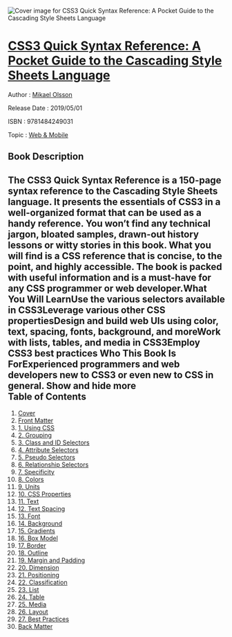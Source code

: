 ![Cover image for CSS3 Quick Syntax Reference: A Pocket Guide to the Cascading Style Sheets Language](https://imgdetail.ebookreading.net/cover/cover/web_mobile/EB9781484249031.jpg)

[CSS3 Quick Syntax Reference: A Pocket Guide to the Cascading Style Sheets Language](https://ebookreading.net/view/book/CSS3+Quick+Syntax+Reference%3A+A+Pocket+Guide+to+the+Cascading+Style+Sheets+Language-EB9781484249031_1.html "CSS3 Quick Syntax Reference: A Pocket Guide to the Cascading Style Sheets Language")
====================================================================================================================

Author : [Mikael Olsson](https://ebookreading.net/search/author/Mikael+Olsson)

Release Date : 2019/05/01

ISBN : 9781484249031

Topic : [Web & Mobile](https://ebookreading.net/search/category/web-mobile)

Book Description
-----------------

 The CSS3 Quick Syntax Reference is a 150-page syntax reference to the Cascading Style Sheets language. It presents the essentials of CSS3 in a well-organized format that can be used as a handy reference. You won’t find any technical jargon, bloated samples, drawn-out history lessons or witty stories in this book. What you will find is a CSS reference that is concise, to the point, and highly accessible. The book is packed with useful information and is a must-have for any CSS programmer or web developer.What You Will LearnUse the various selectors available in CSS3Leverage various other CSS propertiesDesign and build web UIs using color, text, spacing, fonts, background, and moreWork with lists, tables, and media in CSS3Employ CSS3 best practices Who This Book Is ForExperienced programmers and web developers new to CSS3 or even new to CSS in general.        Show and hide more                
Table of Contents
-----------------

1. [Cover](https://ebookreading.net/view/book/CSS3+Quick+Syntax+Reference%3A+A+Pocket+Guide+to+the+Cascading+Style+Sheets+Language-EB9781484249031_1.html)
1. [Front Matter](https://ebookreading.net/view/book/CSS3+Quick+Syntax+Reference%3A+A+Pocket+Guide+to+the+Cascading+Style+Sheets+Language-EB9781484249031_2.html)
1. [1. Using CSS](https://ebookreading.net/view/book/CSS3+Quick+Syntax+Reference%3A+A+Pocket+Guide+to+the+Cascading+Style+Sheets+Language-EB9781484249031_3.html)
1. [2. Grouping](https://ebookreading.net/view/book/CSS3+Quick+Syntax+Reference%3A+A+Pocket+Guide+to+the+Cascading+Style+Sheets+Language-EB9781484249031_4.html)
1. [3. Class and ID Selectors](https://ebookreading.net/view/book/CSS3+Quick+Syntax+Reference%3A+A+Pocket+Guide+to+the+Cascading+Style+Sheets+Language-EB9781484249031_5.html)
1. [4. Attribute Selectors](https://ebookreading.net/view/book/CSS3+Quick+Syntax+Reference%3A+A+Pocket+Guide+to+the+Cascading+Style+Sheets+Language-EB9781484249031_6.html)
1. [5. Pseudo Selectors](https://ebookreading.net/view/book/CSS3+Quick+Syntax+Reference%3A+A+Pocket+Guide+to+the+Cascading+Style+Sheets+Language-EB9781484249031_7.html)
1. [6. Relationship Selectors](https://ebookreading.net/view/book/CSS3+Quick+Syntax+Reference%3A+A+Pocket+Guide+to+the+Cascading+Style+Sheets+Language-EB9781484249031_8.html)
1. [7. Specificity](https://ebookreading.net/view/book/CSS3+Quick+Syntax+Reference%3A+A+Pocket+Guide+to+the+Cascading+Style+Sheets+Language-EB9781484249031_9.html)
1. [8. Colors](https://ebookreading.net/view/book/CSS3+Quick+Syntax+Reference%3A+A+Pocket+Guide+to+the+Cascading+Style+Sheets+Language-EB9781484249031_10.html)
1. [9. Units](https://ebookreading.net/view/book/CSS3+Quick+Syntax+Reference%3A+A+Pocket+Guide+to+the+Cascading+Style+Sheets+Language-EB9781484249031_11.html)
1. [10. CSS Properties](https://ebookreading.net/view/book/CSS3+Quick+Syntax+Reference%3A+A+Pocket+Guide+to+the+Cascading+Style+Sheets+Language-EB9781484249031_12.html)
1. [11. Text](https://ebookreading.net/view/book/CSS3+Quick+Syntax+Reference%3A+A+Pocket+Guide+to+the+Cascading+Style+Sheets+Language-EB9781484249031_13.html)
1. [12. Text Spacing](https://ebookreading.net/view/book/CSS3+Quick+Syntax+Reference%3A+A+Pocket+Guide+to+the+Cascading+Style+Sheets+Language-EB9781484249031_14.html)
1. [13. Font](https://ebookreading.net/view/book/CSS3+Quick+Syntax+Reference%3A+A+Pocket+Guide+to+the+Cascading+Style+Sheets+Language-EB9781484249031_15.html)
1. [14. Background](https://ebookreading.net/view/book/CSS3+Quick+Syntax+Reference%3A+A+Pocket+Guide+to+the+Cascading+Style+Sheets+Language-EB9781484249031_16.html)
1. [15. Gradients](https://ebookreading.net/view/book/CSS3+Quick+Syntax+Reference%3A+A+Pocket+Guide+to+the+Cascading+Style+Sheets+Language-EB9781484249031_17.html)
1. [16. Box Model](https://ebookreading.net/view/book/CSS3+Quick+Syntax+Reference%3A+A+Pocket+Guide+to+the+Cascading+Style+Sheets+Language-EB9781484249031_18.html)
1. [17. Border](https://ebookreading.net/view/book/CSS3+Quick+Syntax+Reference%3A+A+Pocket+Guide+to+the+Cascading+Style+Sheets+Language-EB9781484249031_19.html)
1. [18. Outline](https://ebookreading.net/view/book/CSS3+Quick+Syntax+Reference%3A+A+Pocket+Guide+to+the+Cascading+Style+Sheets+Language-EB9781484249031_20.html)
1. [19. Margin and Padding](https://ebookreading.net/view/book/CSS3+Quick+Syntax+Reference%3A+A+Pocket+Guide+to+the+Cascading+Style+Sheets+Language-EB9781484249031_21.html)
1. [20. Dimension](https://ebookreading.net/view/book/CSS3+Quick+Syntax+Reference%3A+A+Pocket+Guide+to+the+Cascading+Style+Sheets+Language-EB9781484249031_22.html)
1. [21. Positioning](https://ebookreading.net/view/book/CSS3+Quick+Syntax+Reference%3A+A+Pocket+Guide+to+the+Cascading+Style+Sheets+Language-EB9781484249031_23.html)
1. [22. Classification](https://ebookreading.net/view/book/CSS3+Quick+Syntax+Reference%3A+A+Pocket+Guide+to+the+Cascading+Style+Sheets+Language-EB9781484249031_24.html)
1. [23. List](https://ebookreading.net/view/book/CSS3+Quick+Syntax+Reference%3A+A+Pocket+Guide+to+the+Cascading+Style+Sheets+Language-EB9781484249031_25.html)
1. [24. Table](https://ebookreading.net/view/book/CSS3+Quick+Syntax+Reference%3A+A+Pocket+Guide+to+the+Cascading+Style+Sheets+Language-EB9781484249031_26.html)
1. [25. Media](https://ebookreading.net/view/book/CSS3+Quick+Syntax+Reference%3A+A+Pocket+Guide+to+the+Cascading+Style+Sheets+Language-EB9781484249031_27.html)
1. [26. Layout](https://ebookreading.net/view/book/CSS3+Quick+Syntax+Reference%3A+A+Pocket+Guide+to+the+Cascading+Style+Sheets+Language-EB9781484249031_28.html)
1. [27. Best Practices](https://ebookreading.net/view/book/CSS3+Quick+Syntax+Reference%3A+A+Pocket+Guide+to+the+Cascading+Style+Sheets+Language-EB9781484249031_29.html)
1. [Back Matter](https://ebookreading.net/view/book/CSS3+Quick+Syntax+Reference%3A+A+Pocket+Guide+to+the+Cascading+Style+Sheets+Language-EB9781484249031_30.html)
